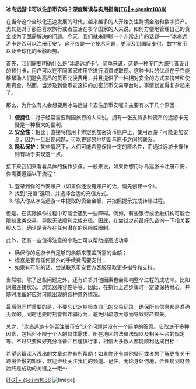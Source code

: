 **冰岛远游卡可以注册币安吗？深度解读与实用指南[[TG💪+ @esim1088](https://t.me/s/esim1088)]**

在当今这个全球化迅速发展的时代，越来越多的人开始关注跨境金融和数字资产。尤其是对于那些喜欢旅行或者生活在多个国家的人来说，如何方便地管理自己的资金成为了亟需解决的问题。今天，我们就来聊聊一个非常热门的话题——“冰岛远游卡是否可以注册币安”。这不仅是一个技术问题，更涉及到国际支付、数字货币以及全球化的金融趋势。

首先，我们需要明确什么是“冰岛远游卡”。简单来说，这是一种专门为旅行者设计的预付卡，用户可以在不同国家使用它进行消费或取现。这种卡片的优点在于它能够帮助人们避免高昂的货币兑换费用，并且提供了一种相对安全的方式来携带和使用资金。然而，当涉及到像币安这样的加密货币交易平台时，事情就变得复杂起来了。

那么，为什么有人会想要用冰岛远游卡去注册币安呢？主要有以下几个原因：

1. **便捷性**：对于经常需要跨国旅行的人来说，拥有一张支持多种货币的远游卡无疑是一种极大的便利。
2. **安全性**：相比于直接将信用卡绑定到加密货币账户上，使用远游卡可能更加安全，因为一旦出现问题，可以更容易地切断与原卡之间的联系。
3. **隐私保护**：某些情况下，人们可能希望保持一定的匿名性，而通过远游卡操作则有助于实现这一点。

接下来我们来看看具体的操作步骤。一般来说，如果你想用冰岛远游卡注册币安，你需要遵循以下流程：

1. 登录到你的币安账户（如果你还没有账户的话，请先创建一个）。
2. 找到“充值”选项，并选择合适的充值方式。
3. 输入你从冰岛远游卡中提取的资金金额，并按照提示完成转账过程。

但是，在实际操作过程中可能会遇到一些障碍。例如，有些银行或金融机构可能会限制此类交易，导致无法顺利完成充值。因此，在尝试之前最好先咨询一下相关客服人员，确认是否存在任何潜在的风险或限制。

此外，还有一些值得注意的小贴士可以帮助提高成功率：

- 确保你的远游卡有足够的余额来覆盖所需的金额；
- 检查是否有任何额外的手续费需要支付；
- 如果有可能的话，尝试联系币安官方客服获取更多指导和支持。

当然啦，除了这些问题之外，还有许多其他因素也会影响整个过程的成功率。比如网络连接状况、浏览器兼容性等等。因此，在执行上述步骤时一定要保持耐心，并随时准备好应对可能出现的各种意外情况。

最后但同样重要的是，不要忘记定期检查自己的交易记录，确保所有信息都是准确无误的。同时也要时刻警惕诈骗行为，避免因疏忽大意而导致财产损失。

总之，“冰岛远游卡能否注册币安”这个问题并没有一个简单的答案。它取决于多种因素，包括但不限于个人的具体需求、所在地区的法律法规以及相关平台的规定等。不过只要做好充分准备并且谨慎行事，相信大多数人都能顺利达成目标！

希望这篇深入浅出的文章对你有所帮助！如果你还有其他疑问或者想了解更多关于跨境金融的知识，欢迎继续关注我们的频道。记住，无论身处何地，合理规划财务始终是成功的关键之一哦～

[[TG💪+ @esim1088](https://t.me/s/esim1088) ![Image](https://i.postimg.cc/4NQfJmqS/Snipaste-2025-05-13-00-14-12.png)]
